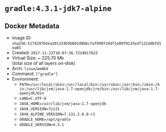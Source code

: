 # `gradle:4.3.1-jdk7-alpine`

## Docker Metadata

- Image ID: `sha256:5174297b5ea20131993b601d8b6cfaf990724df1e09f0133edf122a8bfd1ea65`
- Created: `2017-11-22T18:07:36.721901762Z`
- Virtual Size: ~ 225.70 Mb  
  (total size of all layers on-disk)
- Arch: `linux`/`amd64`
- Command: `["gradle"]`
- Environment:
  - `PATH=/usr/local/sbin:/usr/local/bin:/usr/sbin:/usr/bin:/sbin:/bin:/usr/lib/jvm/java-1.7-openjdk/jre/bin:/usr/lib/jvm/java-1.7-openjdk/bin`
  - `LANG=C.UTF-8`
  - `JAVA_HOME=/usr/lib/jvm/java-1.7-openjdk`
  - `JAVA_VERSION=7u131`
  - `JAVA_ALPINE_VERSION=7.131.2.6.9-r1`
  - `GRADLE_HOME=/opt/gradle`
  - `GRADLE_VERSION=4.3.1`
